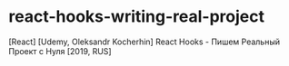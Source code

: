 # react-hooks-writing-real-project
[React] [Udemy, Oleksandr Kocherhin] React Hooks - Пишем Реальный Проект с Нуля [2019, RUS]

